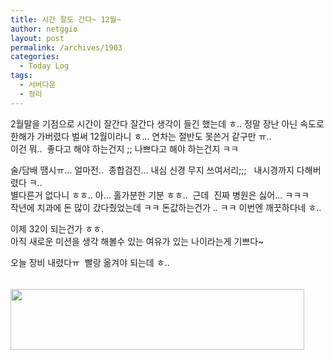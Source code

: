 ```yaml
---
title: 시간 잘도 간다~ 12월~
author: netggio
layout: post
permalink: /archives/1903
categories:
  - Today Log
tags:
  - 서버다운
  - 정리
---
```

2월말을 기점으로 시간이 잘간다 잘간다 생각이 들긴 했는데 ㅎ.. 정말 장난 아닌 속도로  
한해가 가버렸다 벌써 12월이라니 ㅎ&#8230; 연차는 절반도 못쓴거 같구만 ㅠ..  
이건 뭐.. &nbsp;좋다고 해야 하는건지 ;; 나쁘다고 해야 하는건지 ㅋㅋ  
  
술/담배 땜시ㅠ&#8230; 얼마전.. &nbsp;종합검진&#8230; 내심 신경 무지 쓰여서리;;; &nbsp; 내시경까지 다해버렸다 ㅋ..  
별다른거 없다니 ㅎㅎ.. 아&#8230; 홀가분한 기분 ㅎㅎ..&nbsp; 근데&nbsp; 진짜 병원은 싫어&#8230; ㅋㅋㅋ  
작년에 치과에 돈 많이 갔다줬었는데 ㅋㅋ 돈값하는건가 .. ㅋㅋ 이번엔 깨끗하다네 ㅎ..  
  
이제 32이 되는건가 ㅎㅎ. &nbsp;  
아직 새로운 미션을 생각 해볼수 있는 여유가 있는 나이라는게 기쁘다~  
  
오늘 장비 내렸다ㅠ&nbsp; 빨랑 옮겨야 되는데 ㅎ..  
<IMG style="MARGIN-TOP: 33.47px; WIDTH: 470px; HEIGHT: 97px" alt="" onerror="if (this.src != '/skin/admin/whitedream/image/spacer.gif') { this.src='/skin/admin/whitedream/image/spacer.gif' }" src="/attach/1/7197153882.jpg?randseed=0.2427396065228189" width=120 height=23>